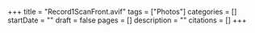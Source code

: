+++
title = "Record1ScanFront.avif"
tags = ["Photos"]
categories = []
startDate = ""
draft = false
pages = []
description = ""
citations = []
+++
